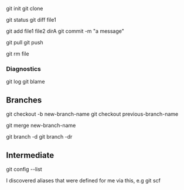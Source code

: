 
git init
git clone


git status
git diff file1

git add file1 file2 dirA
git commit -m "a message"

git pull
git push

git rm file

### Diagnostics
git log
git blame

## Branches


git checkout -b new-branch-name
git checkout previous-branch-name


git merge new-branch-name


git branch -d 
git branch -dr






## Intermediate

git config --list

I discovered aliases that were defined for me via this, e.g git scf
